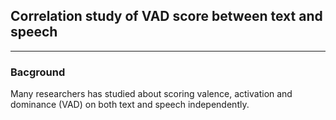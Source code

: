 ## Correlation study of VAD score between text and speech
---  
### Bacground  
Many researchers has studied about scoring valence, activation and 
dominance (VAD) on both text and speech independently.

